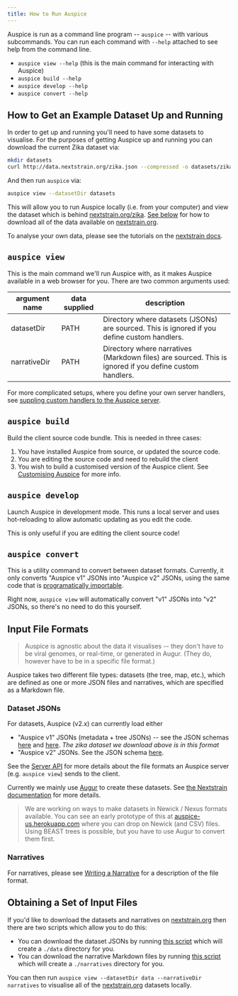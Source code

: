 ```yaml
---
title: How to Run Auspice
---
```



Auspice is run as a command line program -- `auspice` -- with various subcommands.
You can run each command with `--help` attached to see help from the command line.

* `auspice view --help` (this is the main command for interacting with Auspice)
* `auspice build --help`
* `auspice develop --help`
* `auspice convert --help`


## How to Get an Example Dataset Up and Running

In order to get up and running you'll need to have some datasets to visualise.
For the purposes of getting Auspice up and running you can download the current Zika dataset via:

```bash
mkdir datasets
curl http://data.nextstrain.org/zika.json --compressed -o datasets/zika.json
```

And then run `auspice` via:
```bash
auspice view --datasetDir datasets
```

This will allow you to run Auspice locally (i.e. from your computer) and view the dataset which is behind [nextstrain.org/zika](https://nextstrain.org/zika).
[See below](#obtaining-a-set-of-input-files) for how to download all of the data available on [nextstrain.org](https://nextstrain.org).


To analyse your own data, please see the tutorials on the [nextstrain docs](https://nextstrain.org/docs/).

## `auspice view`

This is the main command we'll run Auspice with, as it makes Auspice available in a web browser for you.
There are two common arguments used:

| argument name | data supplied | description |
| --------      | ----------     | --------    |
|datasetDir    | PATH   |    Directory where datasets (JSONs) are sourced. This is  ignored if you define custom handlers. |
|narrativeDir    | PATH   |  Directory where narratives (Markdown files) are  sourced. This is ignored if you define custom handlers. |

For more complicated setups, where you define your own server handlers, see [suppling custom handlers to the Auspice server](server/api.md#suppling-custom-handlers-to-the-auspice-server).

## `auspice build`

Build the client source code bundle.
This is needed in three cases:
1. You have installed Auspice from source, or updated the source code.
1. You are editing the source code and need to rebuild the client
1. You wish to build a customised version of the Auspice client.
See [Customising Auspice](customise-client/introduction.md) for more info.


## `auspice develop`

Launch Auspice in development mode. This runs a local server and uses
hot-reloading to allow automatic updating as you edit the code.

This is only useful if you are editing the client source code!

## `auspice convert`

This is a utility command to convert between dataset formats.
Currently, it only converts "Auspice v1" JSONs into "Auspice v2" JSONs, using the same code that is [programatically importable](server/api.md#convertfromv1).

Right now, `auspice view` will automatically convert "v1" JSONs into "v2" JSONs, so there's no need to do this yourself.


## Input File Formats

> Auspice is agnostic about the data it visualises -- they don't have to be viral genomes, or real-time, or generated in Augur.
(They do, however have to be in a specific file format.)

Auspice takes two different file types: datasets (the tree, map, etc.), which are defined as one or more JSON files and narratives, which are specified as a Markdown file.

### Dataset JSONs

For datasets, Auspice (v2.x) can currently load either
* "Auspice v1" JSONs (metadata + tree JSONs) -- see the JSON schemas [here](https://github.com/nextstrain/augur/blob/v6/augur/data/schema-export-v1-meta.json) and [here](https://github.com/nextstrain/augur/blob/v6/augur/data/schema-export-v1-tree.json).
_The zika dataset we download above is in this format_
* "Auspice v2" JSONs. See the JSON schema [here](https://github.com/nextstrain/augur/blob/v6/augur/data/schema-export-v2.json).

See the [Server API](server/api.md) for more details about the file formats an Auspice server (e.g. `auspice view`) sends to the client.

Currently we mainly use [Augur](https://github.com/nextstrain/augur) to create these datasets.
See [the Nextstrain documentation](https://nextstrain.org/docs/bioinformatics/introduction-to-augur) for more details.

> We are working on ways to make datasets in Newick / Nexus formats available. You can see an early prototype of this at [auspice-us.herokuapp.com](https://auspice-us.herokuapp.com/) where you can drop on Newick (and CSV) files.
Using BEAST trees is possible, but you have to use Augur to convert them first.


### Narratives
For narratives, please see [Writing a Narrative](narratives/how-to-write.md) for a description of the file format.


## Obtaining a Set of Input Files

If you'd like to download the datasets and narratives on [nextstrain.org](https://nextstrain.org) then there are two scripts which allow you to do this:

* You can download the dataset JSONs by running [this script](https://github.com/nextstrain/auspice/blob/master/scripts/get-data.sh) which will create a `./data` directory for you.
* You can download the narrative Markdown files by running [this script](https://github.com/nextstrain/auspice/blob/master/scripts/get-narratives.sh) which will create a `./narratives` directory for you.

You can then run `auspice view --datasetDir data --narrativeDir narratives` to visualise all of the [nextstrain.org](https://nextstrain.org) datasets locally.